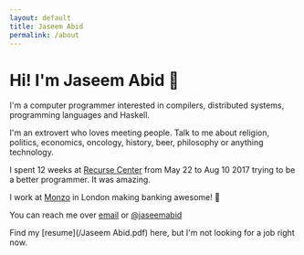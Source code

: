 ```yaml
---
layout: default
title: Jaseem Abid
permalink: /about
---
```


# Hi! I'm Jaseem Abid 👋

I'm a computer programmer interested in compilers, distributed systems,
programming languages and Haskell.

I'm an extrovert who loves meeting people. Talk to me about religion, politics,
economics, oncology, history, beer, philosophy or anything technology.

I spent 12 weeks at [Recurse Center](https://recurse.com) from May 22 to Aug 10
2017 trying to be a better programmer. It was amazing.

I work at [Monzo](https://monzo.com) in London making banking awesome! 🚀

You can reach me over [email](mailto:jaseemabid@gmail.com) or
<i class="fa fa-twitter"></i> [@jaseemabid](https://twitter.com/jaseemabid)

Find my [resume](/Jaseem Abid.pdf) here, but I'm not looking for a job right
now.

<script async defer src="https://www.recurse-scout.com/loader.js?t=298747a8a50ca362138e799f749fcf3f"></script>
